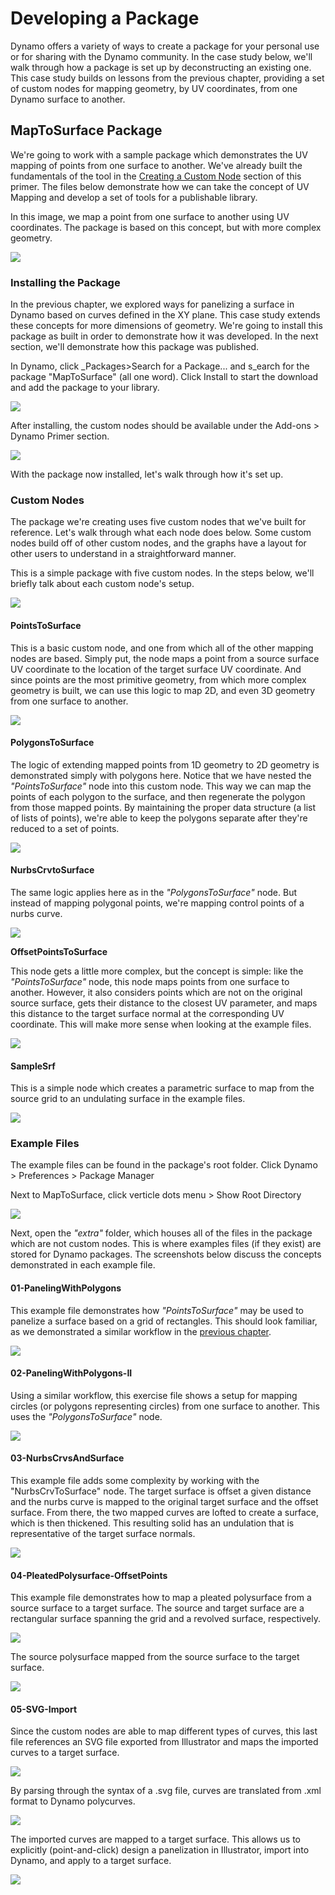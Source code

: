 # Developing a Package

Dynamo offers a variety of ways to create a package for your personal use or for sharing with the Dynamo community. In the case study below, we'll walk through how a package is set up by deconstructing an existing one. This case study builds on lessons from the previous chapter, providing a set of custom nodes for mapping geometry, by UV coordinates, from one Dynamo surface to another.

## MapToSurface Package

We're going to work with a sample package which demonstrates the UV mapping of points from one surface to another. We've already built the fundamentals of the tool in the [Creating a Custom Node](../10\_custom-nodes/10-2\_creating.md) section of this primer. The files below demonstrate how we can take the concept of UV Mapping and develop a set of tools for a publishable library.

In this image, we map a point from one surface to another using UV coordinates. The package is based on this concept, but with more complex geometry.

![](../images/6-2/3/uvMap.jpg)

### Installing the Package&#x20;

In the previous chapter, we explored ways for panelizing a surface in Dynamo based on curves defined in the XY plane. This case study extends these concepts for more dimensions of geometry. We're going to install this package as built in order to demonstrate how it was developed. In the next section, we'll demonstrate how this package was published.

In Dynamo, click _Packages>Search for a Package... and s_earch for the package "MapToSurface" (all one word). Click Install to start the download and add the package to your library.

![](<../images/6-2/3/develop package - install package 01.jpg>)

After installing, the custom nodes should be available under the Add-ons > Dynamo Primer section.&#x20;

![](<../images/6-2/3/develop package - install package 02.jpg>)



With the package now installed, let's walk through how it's set up.

### Custom Nodes&#x20;

The package we're creating uses five custom nodes that we've built for reference. Let's walk through what each node does below. Some custom nodes build off of other custom nodes, and the graphs have a layout for other users to understand in a straightforward manner.

This is a simple package with five custom nodes. In the steps below, we'll briefly talk about each custom node's setup.

![](<../images/6-2/3/develop package - custom nodes 01.jpg>)

#### **PointsToSurface**

This is a basic custom node, and one from which all of the other mapping nodes are based. Simply put, the node maps a point from a source surface UV coordinate to the location of the target surface UV coordinate. And since points are the most primitive geometry, from which more complex geometry is built, we can use this logic to map 2D, and even 3D geometry from one surface to another.

![](<../images/6-2/3/develop package -pointToSurface.jpg>)

#### **PolygonsToSurface**

The logic of extending mapped points from 1D geometry to 2D geometry is demonstrated simply with polygons here. Notice that we have nested the _"PointsToSurface"_ node into this custom node. This way we can map the points of each polygon to the surface, and then regenerate the polygon from those mapped points. By maintaining the proper data structure (a list of lists of points), we're able to keep the polygons separate after they're reduced to a set of points.

![](<../images/6-2/3/develop package -polygonsToSurface.jpg>)

#### **NurbsCrvtoSurface**

The same logic applies here as in the _"PolygonsToSurface"_ node. But instead of mapping polygonal points, we're mapping control points of a nurbs curve.

![](<../images/6-2/3/develop package -nurbsCrvtoSurface.jpg>)

**OffsetPointsToSurface**

This node gets a little more complex, but the concept is simple: like the _"PointsToSurface"_ node, this node maps points from one surface to another. However, it also considers points which are not on the original source surface, gets their distance to the closest UV parameter, and maps this distance to the target surface normal at the corresponding UV coordinate. This will make more sense when looking at the example files.

![](<../images/6-2/3/develop package -OffsetPointsToSurface.jpg>)

#### **SampleSrf**

This is a simple node which creates a parametric surface to map from the source grid to an undulating surface in the example files.

![](<../images/6-2/3/develop package -sampleSrf.jpg>)

### Example Files&#x20;

The example files can be found in the package's root folder. Click Dynamo > Preferences > Package Manager&#x20;

Next to MapToSurface, click verticle dots menu > Show Root Directory

![](<../images/6-2/3/develop package - example files 01.jpg>)

Next, open the _"extra"_ folder, which houses all of the files in the package which are not custom nodes. This is where examples files (if they exist) are stored for Dynamo packages. The screenshots below discuss the concepts demonstrated in each example file.

#### **01-PanelingWithPolygons**

This example file demonstrates how _"PointsToSurface"_ may be used to panelize a surface based on a grid of rectangles. This should look familiar, as we demonstrated a similar workflow in the [previous chapter](../10\_custom-nodes/10-2\_creating.md).

![](<../images/6-2/3/develop package -sample file 01.jpg>)

#### **02-PanelingWithPolygons-II**

Using a similar workflow, this exercise file shows a setup for mapping circles (or polygons representing circles) from one surface to another. This uses the _"PolygonsToSurface"_ node.

![](<../images/6-2/3/develop package -sample file 02.jpg>)

#### **03-NurbsCrvsAndSurface**

This example file adds some complexity by working with the "NurbsCrvToSurface" node. The target surface is offset a given distance and the nurbs curve is mapped to the original target surface and the offset surface. From there, the two mapped curves are lofted to create a surface, which is then thickened. This resulting solid has an undulation that is representative of the target surface normals.

![](<../images/6-2/3/develop package -sample file 03.jpg>)

#### **04-PleatedPolysurface-OffsetPoints**

This example file demonstrates how to map a pleated polysurface from a source surface to a target surface. The source and target surface are a rectangular surface spanning the grid and a revolved surface, respectively.

![](<../images/6-2/3/develop package -sample file 04a.jpg>)

The source polysurface mapped from the source surface to the target surface.

![](<../images/6-2/3/develop package -sample file 04b.jpg>)

#### **05-SVG-Import**

Since the custom nodes are able to map different types of curves, this last file references an SVG file exported from Illustrator and maps the imported curves to a target surface.

![](<../images/6-2/3/develop package -sample file 05a.jpg>)

By parsing through the syntax of a .svg file, curves are translated from .xml format to Dynamo polycurves.

![](<../images/6-2/3/develop package -sample file 05b.jpg>)

The imported curves are mapped to a target surface. This allows us to explicitly (point-and-click) design a panelization in Illustrator, import into Dynamo, and apply to a target surface.

![](<../images/6-2/3/develop package -sample file 05c.jpg>)
